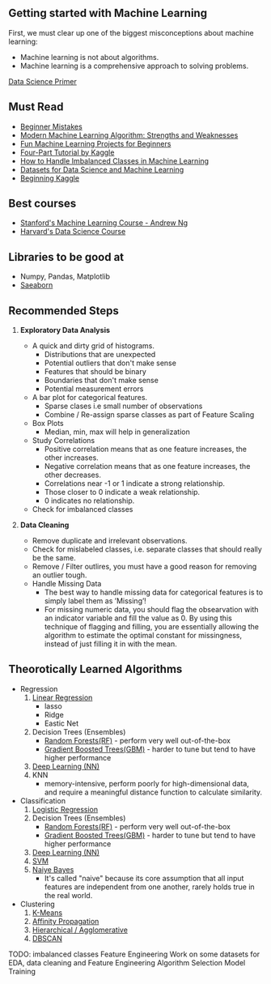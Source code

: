 
## Getting started with Machine Learning

First, we must clear up one of the biggest misconceptions about machine learning:
- Machine learning is not about algorithms.
- Machine learning is a comprehensive approach to solving problems.

[Data Science Primer ](https://elitedatascience.com/primer)


## Must Read
- [Beginner Mistakes](https://elitedatascience.com/beginner-mistakes)
- [Modern Machine Learning Algorithm: Strengths and Weaknesses](https://elitedatascience.com/machine-learning-algorithms)
- [Fun Machine Learning Projects for Beginners](https://elitedatascience.com/machine-learning-projects-for-beginners)
- [Four-Part Tutorial by Kaggle](https://www.kaggle.com/c/titanic)
- [How to Handle Imbalanced Classes in Machine Learning](https://elitedatascience.com/imbalanced-classes)
- [Datasets for Data Science and Machine Learning](https://elitedatascience.com/datasets)
- [Beginning Kaggle](https://elitedatascience.com/beginner-kaggle)


## Best courses
- [Stanford's Machine Learning Course - Andrew Ng](https://www.youtube.com/watch?v=qeHZOdmJvFU&list=PLZ9qNFMHZ-A4rycgrgOYma6zxF4BZGGPW&index=1)
- [Harvard's Data Science Course](http://cs109.github.io/2015/)


## Libraries to be good at
- Numpy, Pandas, Matplotlib
- [Saeaborn](https://elitedatascience.com/python-seaborn-tutorial)

## Recommended Steps

1. **Exploratory Data Analysis**
	- A quick and dirty grid of histograms.
		- Distributions that are unexpected
		- Potential outliers that don't make sense 
		- Features that should be binary
		- Boundaries that don't make sense
		- Potential measurement errors
	- A bar plot for categorical features.
		- Sparse clases i.e small number of observations
		- Combine / Re-assign sparse classes as part of Feature Scaling
	- Box Plots
		- Median, min, max will help in generalization
	- Study Correlations
		- Positive correlation means that as one feature increases, the other increases.
		- Negative correlation means that as one feature increases, the other decreases. 
		- Correlations near -1 or 1 indicate a strong relationship.
		- Those closer to 0 indicate a weak relationship.
		- 0 indicates no relationship.
	- Check for imbalanced classes
		
2. **Data Cleaning**
	- Remove duplicate and irrelevant observations.
	- Check for mislabeled classes, i.e. separate classes that should really be the same.
	- Remove / Filter outlires, you must have a good reason for removing an outlier tough.
	- Handle Missing Data
		- The best way to handle missing data for categorical features is to simply label them as ’Missing’!
		- For missing numeric data, you should flag the obsearvation with an indicator variable and fill the value as 0. By using this technique of flagging and filling, you are essentially allowing the algorithm to estimate the optimal constant for missingness, instead of just filling it in with the mean.


## Theorotically Learned Algorithms
- Regression
	1. [Linear Regression](https://scikit-learn.org/stable/modules/linear_model.html)
		- lasso
		- Ridge
		- Eastic Net
	2. Decision Trees (Ensembles)
		- [Random Forests(RF)](https://scikit-learn.org/stable/modules/ensemble.html#random-forests) - perform very well out-of-the-box
		- [Gradient Boosted Trees(GBM)](https://scikit-learn.org/stable/modules/ensemble.html#classification) - harder to tune but tend to have higher performance
	3. [Deep Learning (NN)](https://keras.io/)
	4. KNN 
		- memory-intensive, perform poorly for high-dimensional data, and require a meaningful distance function to calculate similarity.
- Classification
	1. [Logistic Regression](http://scikit-learn.org/stable/modules/linear_model.html#logistic-regression)
	2. Decision Trees (Ensembles)
		- [Random Forests(RF)](https://scikit-learn.org/stable/modules/ensemble.html#random-forests) - perform very well out-of-the-box
		- [Gradient Boosted Trees(GBM)](https://scikit-learn.org/stable/modules/ensemble.html#classification) - harder to tune but tend to have higher performance
	3. [Deep Learning (NN)](https://keras.io/)
	4. [SVM](http://scikit-learn.org/stable/modules/svm.html#classification)
	5. [Naiye Bayes](http://scikit-learn.org/stable/modules/naive_bayes.html)
		- It's called "naive" because its core assumption that all input features are independent from one another, rarely holds true in the real world.
- Clustering
	1. [K-Means](http://scikit-learn.org/stable/modules/clustering.html#k-means)
	2. [Affinity Propagation](http://scikit-learn.org/stable/modules/clustering.html#affinity-propagation)
	3. [Hierarchical / Agglomerative](http://scikit-learn.org/stable/modules/clustering.html#hierarchical-clustering)
	4. [DBSCAN](http://scikit-learn.org/stable/modules/clustering.html#dbscan)


TODO:
	imbalanced classes
	Feature Engineering
	Work on some datasets for EDA, data cleaning and Feature Engineering
	Algorithm Selection
	Model Training

	
 